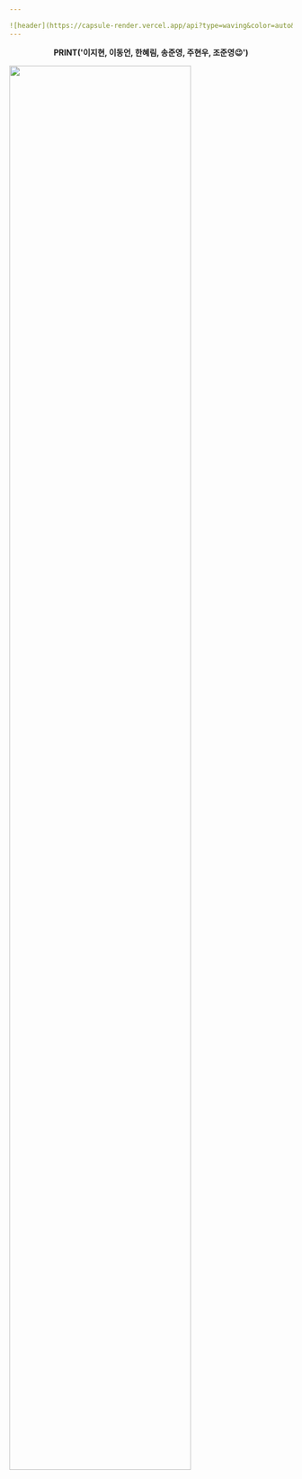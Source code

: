 ```yaml
---

![header](https://capsule-render.vercel.app/api?type=waving&color=auto&height=300&section=header&text=LET%20ME%20INTRODUCE%20OURSELVES%20TO%20YOU&fontSize=35&animation=fadeIn&fontAlignY=38&desc=KNU%20Final%20Project%20-%20Team%20'machine129'&descAlignY=51&descAlign=62)
---
```


__<p align='center'> PRINT('이지현, 이동언, 한혜림, 송준영, 주현우, 조준영😉') </p>__


<img width="80%" src=""/>




